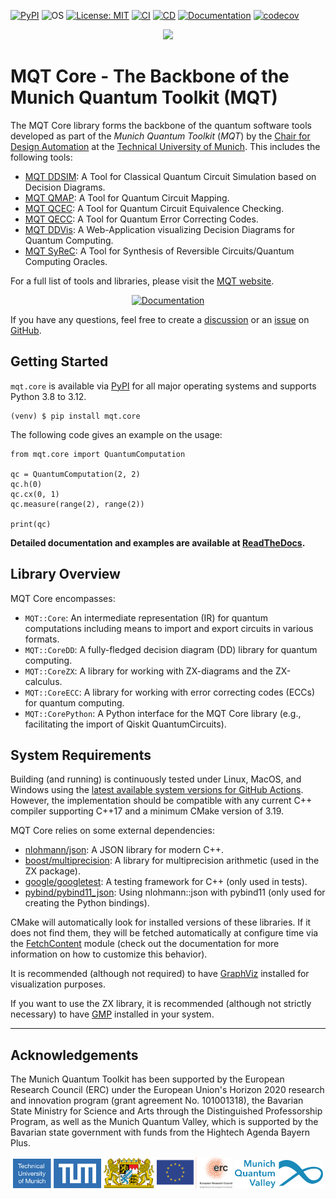 [![PyPI](https://img.shields.io/pypi/v/mqt.core?logo=pypi&style=flat-square)](https://pypi.org/project/mqt.core/)
![OS](https://img.shields.io/badge/os-linux%20%7C%20macos%20%7C%20windows-blue?style=flat-square)
[![License: MIT](https://img.shields.io/badge/license-MIT-blue.svg?style=flat-square)](https://opensource.org/licenses/MIT)
[![CI](https://img.shields.io/github/actions/workflow/status/cda-tum/mqt-core/ci.yml?branch=main&style=flat-square&logo=github&label=ci)](https://github.com/cda-tum/mqt-core/actions/workflows/ci.yml)
[![CD](https://img.shields.io/github/actions/workflow/status/cda-tum/mqt-core/cd.yml?style=flat-square&logo=github&label=cd)](https://github.com/cda-tum/mqt-core/actions/workflows/cd.yml)
[![Documentation](https://img.shields.io/readthedocs/mqt-core?logo=readthedocs&style=flat-square)](https://mqt.readthedocs.io/projects/core)
[![codecov](https://img.shields.io/codecov/c/github/cda-tum/mqt-core?style=flat-square&logo=codecov)](https://codecov.io/gh/cda-tum/mqt-core)

<p align="center">
 <picture>
   <source media="(prefers-color-scheme: dark)" srcset="https://raw.githubusercontent.com/cda-tum/mqt-core/main/docs/_static/mqt_light.png" width="60%">
   <img src="https://raw.githubusercontent.com/cda-tum/mqt-core/main/docs/_static/mqt_dark.png" width="60%">
 </picture>
</p>

# MQT Core - The Backbone of the Munich Quantum Toolkit (MQT)

The MQT Core library forms the backbone of the quantum software tools developed as part of the _Munich Quantum Toolkit_ (_MQT_) by the [Chair for Design Automation](https://www.cda.cit.tum.de/) at the [Technical University of Munich](https://www.tum.de/). This includes the following tools:

- [MQT DDSIM](https://github.com/cda-tum/mqt-ddsim): A Tool for Classical Quantum Circuit Simulation based on Decision Diagrams.
- [MQT QMAP](https://github.com/cda-tum/mqt-qmap): A Tool for Quantum Circuit Mapping.
- [MQT QCEC](https://github.com/cda-tum/mqt-qcec): A Tool for Quantum Circuit Equivalence Checking.
- [MQT QECC](https://github.com/cda-tum/mqt-qecc): A Tool for Quantum Error Correcting Codes.
- [MQT DDVis](https://github.com/cda-tum/mqt-ddvis): A Web-Application visualizing Decision Diagrams for Quantum Computing.
- [MQT SyReC](https://github.com/cda-tum/mqt-syrec): A Tool for Synthesis of Reversible Circuits/Quantum Computing Oracles.

For a full list of tools and libraries, please visit the [MQT website](https://mqt.readthedocs.io/).

<p align="center">
  <a href="https://mqt.readthedocs.io/projects/core">
  <img width=30% src="https://img.shields.io/badge/documentation-blue?style=for-the-badge&logo=read%20the%20docs" alt="Documentation" />
  </a>
</p>

If you have any questions, feel free to create a [discussion](https://github.com/cda-tum/mqt-core/discussions) or an [issue](https://github.com/cda-tum/mqt-core/issues) on [GitHub](https://github.com/cda-tum/mqt-core).

## Getting Started

`mqt.core` is available via [PyPI](https://pypi.org/project/mqt.core/) for all major operating systems and supports Python 3.8 to 3.12.

```console
(venv) $ pip install mqt.core
```

The following code gives an example on the usage:

```python3
from mqt.core import QuantumComputation

qc = QuantumComputation(2, 2)
qc.h(0)
qc.cx(0, 1)
qc.measure(range(2), range(2))

print(qc)
```

**Detailed documentation and examples are available at [ReadTheDocs](https://mqt.readthedocs.io/projects/core).**

## Library Overview

<!-- SPHINX-START -->

MQT Core encompasses:

- `MQT::Core`: An intermediate representation (IR) for quantum computations including means to import and export circuits in various formats.
- `MQT::CoreDD`: A fully-fledged decision diagram (DD) library for quantum computing.
- `MQT::CoreZX`: A library for working with ZX-diagrams and the ZX-calculus.
- `MQT::CoreECC`: A library for working with error correcting codes (ECCs) for quantum computing.
- `MQT::CorePython`: A Python interface for the MQT Core library (e.g., facilitating the import of Qiskit QuantumCircuits).

## System Requirements

Building (and running) is continuously tested under Linux, MacOS, and Windows using the [latest available system versions for GitHub Actions](https://github.com/actions/runner-images).
However, the implementation should be compatible with any current C++ compiler supporting C++17 and a minimum CMake version of 3.19.

MQT Core relies on some external dependencies:

- [nlohmann/json](https://github.com/nlohmann/json): A JSON library for modern C++.
- [boost/multiprecision](https://github.com/boostorg/multiprecision): A library for multiprecision arithmetic (used in the ZX package).
- [google/googletest](https://github.com/google/googletest): A testing framework for C++ (only used in tests).
- [pybind/pybind11_json](https://github.com/pybind/pybind11_json): Using nlohmann::json with pybind11 (only used for creating the Python bindings).

CMake will automatically look for installed versions of these libraries. If it does not find them, they will be fetched automatically at configure time via the [FetchContent](https://cmake.org/cmake/help/latest/module/FetchContent.html) module (check out the documentation for more information on how to customize this behavior).

It is recommended (although not required) to have [GraphViz](https://www.graphviz.org) installed for visualization purposes.

If you want to use the ZX library, it is recommended (although not strictly necessary) to have [GMP](https://gmplib.org/) installed in your system.

<!-- SPHINX-END -->

---

## Acknowledgements

The Munich Quantum Toolkit has been supported by the European
Research Council (ERC) under the European Union's Horizon 2020 research and innovation program (grant agreement
No. 101001318), the Bavarian State Ministry for Science and Arts through the Distinguished Professorship Program, as well as the
Munich Quantum Valley, which is supported by the Bavarian state government with funds from the Hightech Agenda Bayern Plus.

<p align="center">
<picture>
<source media="(prefers-color-scheme: dark)" srcset="https://raw.githubusercontent.com/cda-tum/mqt-core/main/docs/_static/tum_dark.svg" width="28%">
<img src="https://raw.githubusercontent.com/cda-tum/mqt-core/main/docs/_static/tum_light.svg" width="28%">
</picture>
<picture>
<img src="https://raw.githubusercontent.com/cda-tum/mqt-core/main/docs/_static/logo-bavaria.svg" width="16%">
</picture>
<picture>
<source media="(prefers-color-scheme: dark)" srcset="https://raw.githubusercontent.com/cda-tum/mqt-core/main/docs/_static/erc_dark.svg" width="24%">
<img src="https://raw.githubusercontent.com/cda-tum/mqt-core/main/docs/_static/erc_light.svg" width="24%">
</picture>
<picture>
<img src="https://raw.githubusercontent.com/cda-tum/mqt-core/main/docs/_static/logo-mqv.svg" width="28%">
</picture>
</p>
